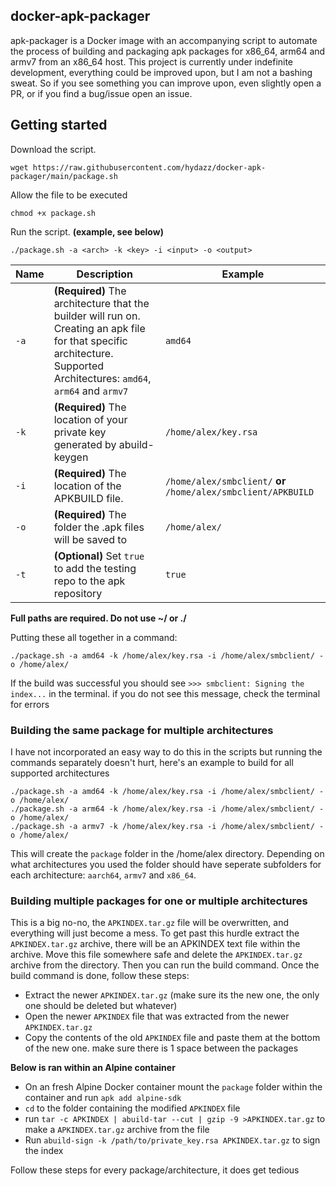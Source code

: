 ## docker-apk-packager

apk-packager is a Docker image with an accompanying script to automate the process of building and packaging apk packages for x86_64, arm64 and armv7 from an x86_64 host. This project is currently under indefinite development, everything could be improved upon, but I am not a bashing sweat. So if you see something you can improve upon, even slightly open a PR, or if you find a bug/issue open an issue.

## Getting started

Download the script.

    wget https://raw.githubusercontent.com/hydazz/docker-apk-packager/main/package.sh

Allow the file to be executed

    chmod +x package.sh

Run the script. **(example, see below)**

    ./package.sh -a <arch> -k <key> -i <input> -o <output>

| Name | Description                                                                                                                                                              | Example                                                        |
| ---- | ------------------------------------------------------------------------------------------------------------------------------------------------------------------------ | -------------------------------------------------------------- |
| `-a` | **(Required)** The architecture that the builder will run on. Creating an apk file for that specific architecture. Supported Architectures: `amd64`, `arm64` and `armv7` | `amd64`                                                        |
| `-k` | **(Required)** The location of your private key generated by abuild-keygen                                                                                               | `/home/alex/key.rsa`                                           |
| `-i` | **(Required)** The location of the APKBUILD file.                                                                                                                        | `/home/alex/smbclient/` **or** `/home/alex/smbclient/APKBUILD` |
| `-o` | **(Required)** The folder the .apk files will be saved to                                                                                                                | `/home/alex/`                                                  |
| `-t` | **(Optional)** Set `true` to add the testing repo to the apk repository                                                                                                  | `true`                                                         |

**Full paths are required. Do not use ~/ or ./**

Putting these all together in a command:

    ./package.sh -a amd64 -k /home/alex/key.rsa -i /home/alex/smbclient/ -o /home/alex/

If the build was successful you should see `>>> smbclient: Signing the index...` in the terminal. if you do not see this message, check the terminal for errors

### Building the same package for multiple architectures

I have not incorporated an easy way to do this in the scripts but running the commands separately doesn't hurt, here's an example to build for all supported architectures

    ./package.sh -a amd64 -k /home/alex/key.rsa -i /home/alex/smbclient/ -o /home/alex/
    ./package.sh -a arm64 -k /home/alex/key.rsa -i /home/alex/smbclient/ -o /home/alex/
    ./package.sh -a armv7 -k /home/alex/key.rsa -i /home/alex/smbclient/ -o /home/alex/

This will create the `package` folder in the /home/alex directory. Depending on what architectures you used the folder should have seperate subfolders for each architecture: `aarch64`, `armv7` and `x86_64`.

### Building multiple packages for one or multiple architectures

This is a big no-no, the `APKINDEX.tar.gz` file will be overwritten, and everything will just become a mess. To get past this hurdle extract the `APKINDEX.tar.gz` archive, there will be an APKINDEX text file within the archive. Move this file somewhere safe and delete the `APKINDEX.tar.gz` archive from the directory. Then you can run the build command. Once the build command is done, follow these steps:

-   Extract the newer `APKINDEX.tar.gz` (make sure its the new one, the only one should be deleted but whatever)
-   Open the newer `APKINDEX` file that was extracted from the newer `APKINDEX.tar.gz`
-   Copy the contents of the old `APKINDEX` file and paste them at the bottom of the new one. make sure there is 1 space between the packages

**Below is ran within an Alpine container**

-   On an fresh Alpine Docker container mount the `package` folder within the container and run `apk add alpine-sdk`
-   `cd` to the folder containing the modified `APKINDEX` file
-   run `tar -c APKINDEX | abuild-tar --cut | gzip -9 >APKINDEX.tar.gz` to make a `APKINDEX.tar.gz` archive from the file
-   Run `abuild-sign -k /path/to/private_key.rsa APKINDEX.tar.gz` to sign the index

Follow these steps for every package/architecture, it does get tedious

